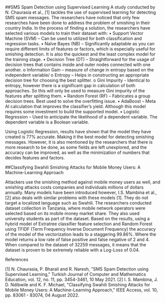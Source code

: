 ##SMS Spam Detection using Supervised Learning
A study conducted by N. Chaurasia et al., [1] tackles the use of supervised learning for detecting SMS spam messages. The researchers have noticed that only few researches have been done to address the problem of smishing in their country India. In the process of finding a solution, the researchers have selected various models to train their dataset with:
•	Support Vector Machine (SVM) – Can be used to utilized for both classification and regression tasks.
•	Naïve Bayes (NB) – Significantly adaptable as you can require different limits of features or factors, which is especially useful for smishing detection. It is also the quickest and the least complex model for the training stage.
•	Decision Tree (DT) – Straightforward for the usage of decision trees that contains inside and outer nodes connected with one another.
o	Information Gain – measure of change in entropy based on the independent variable/
o	Entropy – Helps in constructing an appropriate decision tree for choosing the best splitter.
o	Gini Impurity  - Identical to entropy, however there is a significant gap in calculation of both approaches. So this will only be used to measure Gini impurity of the features after splitting them.
•	Random Forest (RF) – Fabricates a group decision trees. Best used to solve the overfitting issue. 
•	AdaBoost – Meta AI calculation that improves the classifier’s yield. Although this model requires some investment to build the supported model.
•	Logistic Regression – Used to anticipate the likelihood  of a dependent variable. The dependent variable is a Boolean variable.

Using Logistic Regression, results have shown that the model they have created is 77% accurate. Making it the best model for detecting smishing messages. However, it is also mentioned by the researchers that there is more research to be done, as some fields are left unexplored, and the accuracy can be improved, as well as the minimization of numbers that decides features and factors.





##Classifying Swahili Smishing Attacks for Mobile Money Users: A Machine-Learning Approach

Attackers use the smishing method against mobile money users as well, and smishing attacks costs companies and individuals millions of dollars annually. Many models have been introduced however, I.S. Mambina et al., [2] also deals with similar problems with these models [1]. They do not target a localized language such as Swahili. The researchers conducted dataset collection in Tanzania, where mobile network operators were selected based on its mobile money market share. They also used university students as part of the dataset. 
Based on the results, using a hybrid model of Extratree classifier feature selection and Random Forest using TFIDF (Term Frequency Inverse Document Frequency) the accuracy of the model of the vectorization leads to a staggering 99.86%. Where the model returns a low rate of false positive and false negative of 2 and 4. When compared to the dataset of 32259 messages, it means that the dataset is proven to be extremely reliable with a Log-Loss of 0.04.



References

[1] 	N. Chaurasia, P. Bharali and R. Naresh, "SMS Spam Detection using Supervised Learning," Turkish Journal of Computer and Mathematics Education, vol. 12, no. 11, pp. 3454-3461, 10 May 2021. 
[2] 	I. S. Mambina, J. D. Ndibwile and K. F. Michael, "Classifying Swahili Smishing Attacks for Mobile Money Users: A Machine-Learning Approach," IEEE Access, vol. 10, pp. 83061 - 83074, 04 August 2022. 


